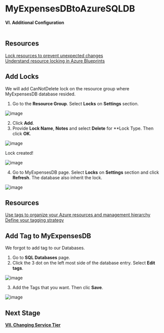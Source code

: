 # MyExpensesDBtoAzureSQLDB

**VI. Additional Configuration**
<br/>
<br/>

**Resources**
------------------------------------------------------------------------------------------------------------------------------------
[Lock resources to prevent unexpected changes](https://docs.microsoft.com/en-us/azure/governance/blueprints/concepts/resource-locking)  <br/>
[Understand resource locking in Azure Blueprints](https://docs.microsoft.com/en-us/azure/governance/blueprints/concepts/resource-locking) <br/>


**Add Locks**
------------------------------------------------------------------------------------------------------------------------------------
We will add CanNotDelete lock on the resource group where MyExpensesDB database resided.

1. Go to the **Resource Group**. Select **Locks** on **Settings** section.

![image](https://user-images.githubusercontent.com/95063830/158326108-408d1dc1-a313-4ee1-9ce8-ebce0bcc73a2.png)

2. Click **Add**.
3. Provide **Lock Name**, **Notes** and select **Delete** for **Lock Type. Then click **OK**.

![image](https://user-images.githubusercontent.com/95063830/158326405-0214c718-9ca1-4c34-8b29-aa77341bde78.png)

Lock created!

![image](https://user-images.githubusercontent.com/95063830/158326465-cf1db715-9ac6-4322-b959-ec1f0e86c468.png)

4. Go to MyExpensesDB page. Select **Locks** on **Settings** section and click **Refresh**. The database also inherit the lock.

![image](https://user-images.githubusercontent.com/95063830/158326641-042f9b43-92d6-4cad-993c-6148963fc8c4.png)


**Resources**
------------------------------------------------------------------------------------------------------------------------------------
[Use tags to organize your Azure resources and management hierarchy](https://docs.microsoft.com/en-us/azure/azure-resource-manager/management/tag-resources?tabs=json)  <br/>
[Define your tagging strategy](https://docs.microsoft.com/en-us/azure/cloud-adoption-framework/ready/azure-best-practices/resource-tagging)  <br/>


**Add Tag to MyExpensesDB**
------------------------------------------------------------------------------------------------------------------------------------
We forgot to add tag to our Databases.

1. Go to **SQL Databases** page. 
2. Click the 3 dot on the left most side of the database entry. Select **Edit tags**.

![image](https://user-images.githubusercontent.com/95063830/158327335-95c36be7-a960-4171-9ae6-113bbe28c88f.png)

3. Add the Tags that you want. Then clic **Save**.

![image](https://user-images.githubusercontent.com/95063830/158327463-060a99ea-71c2-45d0-8011-97401ab46039.png)


**Next Stage**
------------------------------------------------------------------------------------------------------------------------------------

[**VII. Changing Service Tier**](https://github.com/fortehub/MyExpensesDBtoAzureSQLDB/blob/a032eda3d90a85c5d3299349a9259a081790b8ca/VII.%20Changing%20Service%20Tier.md)

